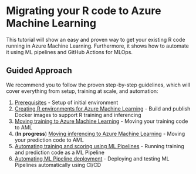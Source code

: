 # Migrating your R code to Azure Machine Learning

This tutorial will show an easy and proven way to get your existing R code running in Azure Machine Learning. Furthermore, it shows how to automate it using ML pipelines and GitHub Actions for MLOps.

## Guided Approach

We recommend you to follow the proven step-by-step guidelines, which will cover everything from setup, training at scale, and automation:

1. [Prerequisites](00-prerequisites.md) - Setup of initial environment
1. [Creating R environments for Azure Machine Learning](01-Renvironment.md) - Build and publish Docker images to support R training and inferencing
1. [Moving training to Azure Machine Learning](02-training.md) - Moving your training code to AML
1. (**In progress**) [Moving inferencing to Azure Machine Learning](03-inferencing.md) - Moving your prediction code to AML
1. [Automating training and scoring using ML Pipelines](04-pipelines.md) - Running training and prediction code as a ML Pipeline
1. [Automating ML Pipeline deployment](05-automation.md) - Deploying and testing ML Pipelines automatically using CI/CD